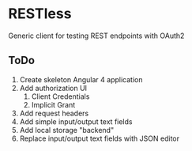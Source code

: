 # RESTless
Generic client for testing REST endpoints with OAuth2

## ToDo
1. Create skeleton Angular 4 application
2. Add authorization UI
   1. Client Credentials
   2. Implicit Grant
3. Add request headers
4. Add simple input/output text fields
5. Add local storage "backend"
6. Replace input/output text fields with JSON editor
